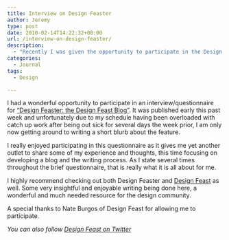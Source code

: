```yaml
---
title: Interview on Design Feaster
author: Jeremy
type: post
date: 2010-02-14T14:22:32+00:00
url: /interview-on-design-feaster/
description:
  - "Recently I was given the opportunity to participate in the Design Feaster Blogger's (Quest)ionnaire. "
categories:
  - Journal
tags:
  - Design

---
```

I had a wonderful opportunity to participate in an interview/questionnaire for [“Design Feaster: the Design Feast Blog”][1]. It was published early this past week and unfortunately due to my schedule having been overloaded with catch up work after being out sick for several days the week prior, I am only now getting around to writing a short blurb about the feature.

I really enjoyed participating in this questionnaire as it gives me yet another outlet to share some of my experience and thoughts, this time focusing on developing a blog and the writing process. As I state several times throughout the brief questionnaire, that is really what it is all about for me.

I highly recommend checking out both Design Feaster and [Design Feast][2] as well. Some very insightful and enjoyable writing being done here, a wonderful and much needed resource for the design community.

A special thanks to Nate Burgos of Design Feast for allowing me to participate.

_You can also follow [Design Feast on Twitter][3]_

 [1]: http://designfeaster.blogspot.com/2010/02/bloggers-questionnaire-papertree.html
 [2]: http://www.designfeast.com/
 [3]: twitter.com/designfeast